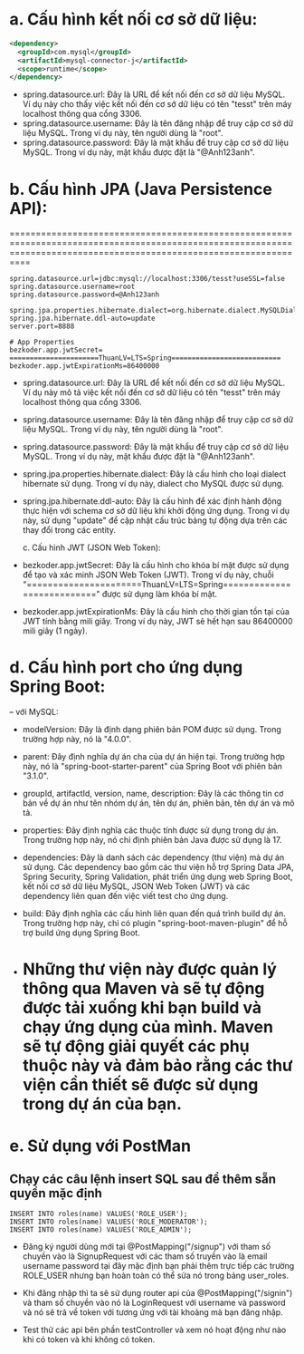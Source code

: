 # a. Cấu hình kết nối cơ sở dữ liệu:

```xml
<dependency>
  <groupId>com.mysql</groupId>
  <artifactId>mysql-connector-j</artifactId>
  <scope>runtime</scope>
</dependency>
```

- spring.datasource.url: Đây là URL để kết nối đến cơ sở dữ liệu MySQL. Ví dụ này cho thấy việc kết nối đến cơ sở dữ liệu có tên "tesst" trên máy localhost thông qua cổng 3306.
- spring.datasource.username: Đây là tên đăng nhập để truy cập cơ sở dữ liệu MySQL. Trong ví dụ này, tên người dùng là "root".
- spring.datasource.password: Đây là mật khẩu để truy cập cơ sở dữ liệu MySQL. Trong ví dụ này, mật khẩu được đặt là "@Anh123anh".

# b. Cấu hình JPA (Java Persistence API):

======================================================================================================================================================================

```
spring.datasource.url=jdbc:mysql://localhost:3306/tesst?useSSL=false
spring.datasource.username=root
spring.datasource.password=@Anh123anh

spring.jpa.properties.hibernate.dialect=org.hibernate.dialect.MySQLDialect
spring.jpa.hibernate.ddl-auto=update
server.port=8888

# App Properties
bezkoder.app.jwtSecret= ======================ThuanLV=LTS=Spring===========================
bezkoder.app.jwtExpirationMs=86400000
```

- spring.datasource.url: Đây là URL để kết nối đến cơ sở dữ liệu MySQL. Ví dụ này mô tả việc kết nối đến cơ sở dữ liệu có tên "tesst" trên máy localhost thông qua cổng 3306.

- spring.datasource.username: Đây là tên đăng nhập để truy cập cơ sở dữ liệu MySQL. Trong ví dụ này, tên người dùng là "root".

- spring.datasource.password: Đây là mật khẩu để truy cập cơ sở dữ liệu MySQL. Trong ví dụ này, mật khẩu được đặt là "@Anh123anh".

- spring.jpa.properties.hibernate.dialect: Đây là cấu hình cho loại dialect hibernate sử dụng. Trong ví dụ này, dialect cho MySQL được sử dụng.

- spring.jpa.hibernate.ddl-auto: Đây là cấu hình để xác định hành động thực hiện với schema cơ sở dữ liệu khi khởi động ứng dụng. Trong ví dụ này, sử dụng "update" để cập nhật cấu trúc bảng tự động dựa trên các thay đổi trong các entity.

  c. Cấu hình JWT (JSON Web Token):

- bezkoder.app.jwtSecret: Đây là cấu hình cho khóa bí mật được sử dụng để tạo và xác minh JSON Web Token (JWT). Trong ví dụ này, chuỗi "======================ThuanLV=LTS=Spring===========================" được sử dụng làm khóa bí mật.
- bezkoder.app.jwtExpirationMs: Đây là cấu hình cho thời gian tồn tại của JWT tính bằng mili giây. Trong ví dụ này, JWT sẽ hết hạn sau 86400000 mili giây (1 ngày).

# d. Cấu hình port cho ứng dụng Spring Boot:

– với MySQL:

- modelVersion: Đây là định dạng phiên bản POM được sử dụng. Trong trường hợp này, nó là "4.0.0".

- parent: Đây định nghĩa dự án cha của dự án hiện tại. Trong trường hợp này, nó là "spring-boot-starter-parent" của Spring Boot với phiên bản "3.1.0".

- groupId, artifactId, version, name, description: Đây là các thông tin cơ bản về dự án như tên nhóm dự án, tên dự án, phiên bản, tên dự án và mô tả.

- properties: Đây định nghĩa các thuộc tính được sử dụng trong dự án. Trong trường hợp này, nó chỉ định phiên bản Java được sử dụng là 17.

- dependencies: Đây là danh sách các dependency (thư viện) mà dự án sử dụng. Các dependency bao gồm các thư viện hỗ trợ Spring Data JPA, Spring Security, Spring Validation, phát triển ứng dụng web Spring Boot, kết nối cơ sở dữ liệu MySQL, JSON Web Token (JWT) và các dependency liên quan đến việc viết test cho ứng dụng.

- build: Đây định nghĩa các cấu hình liên quan đến quá trình build dự án. Trong trường hợp này, chỉ có plugin "spring-boot-maven-plugin" để hỗ trợ build ứng dụng Spring Boot.
- # Những thư viện này được quản lý thông qua Maven và sẽ tự động được tải xuống khi bạn build và chạy ứng dụng của mình. Maven sẽ tự động giải quyết các phụ thuộc này và đảm bảo rằng các thư viện cần thiết sẽ được sử dụng trong dự án của bạn.

# e. Sử dụng với PostMan

## Chạy các câu lệnh insert SQL sau để thêm sẵn quyền mặc định

```
INSERT INTO roles(name) VALUES('ROLE_USER');
INSERT INTO roles(name) VALUES('ROLE_MODERATOR');
INSERT INTO roles(name) VALUES('ROLE_ADMIN');
```

- Đăng ký người dùng mới tại @PostMapping("/signup") với tham số chuyền vào là SignupRequest với các tham số truyền vào là email username password tại đây mặc định bạn phải thêm trực tiếp các trường ROLE_USER nhưng bạn hoàn toàn có thể sửa nó trong bảng user_roles.

- Khi đăng nhập thì ta sẽ sử dụng router api của @PostMapping("/signin") và tham số chuyền vào nó là LoginRequest với username và password và nó sẽ trả về token với tương ứng với tài khoảng mà bạn đăng nhập.

- Test thử các api bên phần testController và xem nó hoạt động như nào khi có token và khi không có token.

